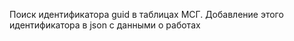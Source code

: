 Поиск идентификатора guid в таблицах МСГ. Добавление этого идентификатора в json с данными о работах